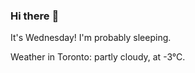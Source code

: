 ### Hi there :wave:

It's Wednesday! I'm probably sleeping.

Weather in Toronto: partly cloudy, at -3°C.
